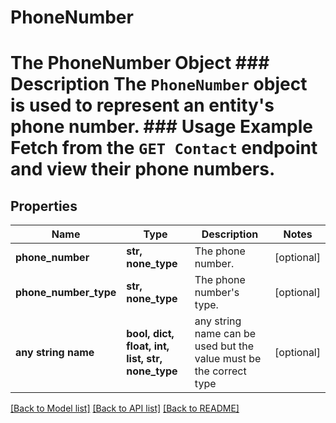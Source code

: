 # PhoneNumber

# The PhoneNumber Object ### Description The `PhoneNumber` object is used to represent an entity's phone number. ### Usage Example Fetch from the `GET Contact` endpoint and view their phone numbers.

## Properties
Name | Type | Description | Notes
------------ | ------------- | ------------- | -------------
**phone_number** | **str, none_type** | The phone number. | [optional] 
**phone_number_type** | **str, none_type** | The phone number&#39;s type. | [optional] 
**any string name** | **bool, dict, float, int, list, str, none_type** | any string name can be used but the value must be the correct type | [optional]

[[Back to Model list]](../README.md#documentation-for-models) [[Back to API list]](../README.md#documentation-for-api-endpoints) [[Back to README]](../README.md)


